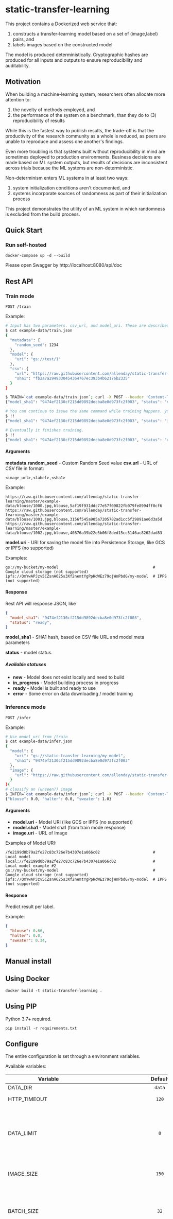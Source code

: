 # static-transfer-learning

This project contains a Dockerized web service that: 

1. constructs a transfer-learning model based on a set of (image,label) pairs, and 
2. labels images based on the constructed model

The model is produced deterministically. Cryptographic hashes are produced for all inputs and outputs to ensure reproducibility and auditability.

## Motivation

When building a machine-learning system, researchers often allocate more attention to:

1. the novelty of methods employed, and
2. the performance of the system on a benchmark, than they do to (3) reproducibility of results

While this is the fastest way to publish results, the trade-off is that the productivity of the research community as a whole is reduced, as peers are unable to reproduce and assess one another's findings. 

Even more troubling is that systems built without reproducibility in mind are sometimes deployed to production environments. Business decisions are made based on ML system outputs, but results of decisions are inconsistent across trials because the ML systems are non-deterministic.

Non-determinism enters ML systems in at least two ways:

1. system initialization conditions aren't documented, and 
2. systems incorporate sources of randomness as part of their initialization process

This project demonstrates the utility of an ML system in which randomness is excluded from the build process.

## Quick Start

### Run self-hosted

    docker-compose up -d --build
    
Please open Swagger by http://localhost:8080/api/doc

## Rest API

### Train mode

    POST /train
    
Example:
```sh
# Input has two parameters. csv_url, and model_uri. These are described below.
$ cat example-data/train.json 
{
  "metadata": {
    "random_seed": 1234
  },
  "model": {
    "uri": "gs://test/1"
  },
  "csv": {
    "url": "https://raw.githubusercontent.com/allenday/static-transfer-learning/master/example-data/train.csv",
    "sha1": "fb2a7a2949330454364767ec393b4b62176b2335"
  }
}

$ TRAIN=`cat example-data/train.json`; curl -X POST --header 'Content-Type: application/json' --header 'Accept: text/plain' -d "$TRAIN" http://localhost:8080/train
{"model_sha1": "9474ef2130cf215dd9892decba8e0d973fc2f003", "status": "new"}

# You can continue to issue the same command while training happens. you'll get an "in_progress" response.
$ !!
{"model_sha1": "9474ef2130cf215dd9892decba8e0d973fc2f003", "status": "in_progress"}

# Eventually it finishes training.
$ !!
{"model_sha1": "9474ef2130cf215dd9892decba8e0d973fc2f003", "status": "ready"}
```

#### Arguments
**metadata.random_seed** - Custom Random Seed value
**csv.url** - URL of CSV file in format:

```csv
<image_url>,<label>,<sha1>
```

Example:
```csv
https://raw.githubusercontent.com/allenday/static-transfer-learning/master/example-data/blouse/1000.jpg,blouse,5af19f931ddc77e57f09822fb079fe8994ff0cf6
https://raw.githubusercontent.com/allenday/static-transfer-learning/master/example-data/blouse/1001.jpg,blouse,3156f545a905a7205782ad1cc5f29891ae6d3a5d
https://raw.githubusercontent.com/allenday/static-transfer-learning/master/example-data/blouse/1002.jpg,blouse,40876a39b22e5b06f8ded15cc5146ac8262dad83
```

**model.uri** - URI for saving the model file into Persistence Storage, like GCS or IPFS (no supported)

Examples:
```
gs://my-bucket/my-model                                         # Google cloud storage (not supported)
ipfs://QmYwAPJzv5CZsnA625s3Xf2nemtYgPpHdWEz79ojWnPbdG/my-model  # IPFS (not supported)
``` 

#### Response

Rest API will response JSON, like

```json
{
  "model_sha1": "9474ef2130cf215dd9892decba8e0d973fc2f003",
  "status": "ready",
}
```

**model_sha1** - SHA1 hash, based on CSV file URL and model meta parameters

**status** - model status.

##### Available statuses

* **new** - Model does not exist locally and need to build
* **in_progress** - Model building process in progress
* **ready** - Model is built and ready to use
* **error** - Some error on data downloading / model training

### Inference mode

    POST /infer

Example:
```sh
# Use model_uri from /train
$ cat example-data/infer.json 
{
  "model": {
    "uri": "gs://static-transfer-learning/my-model",
    "sha1": "9474ef2130cf215dd9892decba8e0d973fc2f003"
  },
  "image": {
    "url": "https://raw.githubusercontent.com/allenday/static-transfer-learning/master/example-data/sweater/1042.jpg"
  }
}(
# classify an (unseen?) image
$ INFER=`cat example-data/infer.json`; curl -X POST --header 'Content-Type: application/json' --header 'Accept: text/plain' -d "$INFER" http://localhost:8080/infer
{"blouse": 0.0, "halter": 0.0, "sweater": 1.0}
```

#### Arguments


* **model.uri** - Model URI (like GCS or IPFS (no supported))
* **model.sha1** - Model sha1 (from train mode response)
* **image.uri** - URL of Image

Examples of Model URI:

```
/fe2199d0b79a2fe27c83c726e7b4307e1a066c02                       # Local model
local://fe2199d0b79a2fe27c83c726e7b4307e1a066c02                # Local model example #2
gs://my-bucket/my-model                                         # Google cloud storage (not supported)
ipfs://QmYwAPJzv5CZsnA625s3Xf2nemtYgPpHdWEz79ojWnPbdG/my-model  # IPFS (not supported)
```

#### Response

Predict result per label.

Example:

```json
{
  "blouse": 0.66,
  "halter": 0.0,
  "sweater": 0.34,
}
```

## Manual install

## Using Docker

    docker build -t static-transfer-learning .

## Using PIP

Python 3.7+ required.

    pip install -r requirements.txt

## Configure

The entire configuration is set through a environment variables.

Available variables:

| Variable     |     Default   |  Description               |
|--------------|:-------------:|---------------------------:|
| DATA_DIR     |  `data`       | Path to data dir           |
| HTTP_TIMEOUT |  `120`        | Timeout of http connection |
| DATA_LIMIT   |  `0`          | Max elements per label. If value is `0`, If the value is 0, then the minimum available value from all labels will be selected |
| IMAGE_SIZE   |  `150`        | Width and height of the picture for cropping |
| BATCH_SIZE   |  `32`         | Number of training samples to work through before the model’s internal parameters are updated |
| EPOCHS       |  `30`         | Hyperparameter of gradient descent that controls the number of complete passes through the training dataset |
| TRAIN_PERCENTAGE | `0.9`     | Proportion of data distribution for training and validation. `0.9` means that 90% will be given for training, and 10% for training |
| DOWNLOAD_POOL_SIZE | `100`   | Size of AioPool: how many concurrent tasks can work when loading images from CSV |
| IPFS_ADDRESS     | `/dns/ipfs.infura.io/tcp/5001/https` | Address of IPFS endpoint. Infura public endpoint by default |
| DEFAULT_INPUT_CSV_URL | `https://raw.githubusercontent.com/allenday/static-transfer-learning/master/example-data/train.csv` | Default URL of CSV file with images and labels for training. You can set this value using `--csv-url` CLI flag |
| DEFAULT_MODEL_FILENAME | `default` | Default file name of model. You can set this value using `--model-filename` CLI flag |
| DEFAULT_TEST_IMG_URL | `https://raw.githubusercontent.com/allenday/static-transfer-learning/master/example-data/sweater/1042.jpg` | Default URL of test image for predict mode. You can set this value using `--image-url` CLI flag |
| TENSORBOARD_LOGS_ENABLED | `false` | Enable or disable logging for using ing tensorboard |
| API_HOST | `0.0.0.0` | Rest API host binding |
| API_PORT | `8080` | Rest API port binding |
| RANDOM_SEED | `1234` | Random seed for all Tensorflow methods |
